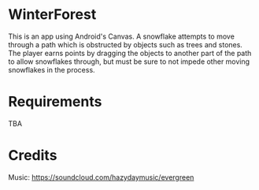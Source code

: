 # WinterForest
This is an app using Android's Canvas. A snowflake attempts to move through a path which is obstructed by objects such as trees and stones. The player earns points by dragging the objects to another part of the path to allow snowflakes through, but must be sure to not impede other moving snowflakes in the process.

# Requirements
TBA

# Credits
Music: https://soundcloud.com/hazydaymusic/evergreen
